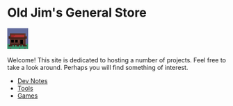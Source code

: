 # Old Jim's General Store

[![](images/general_store48.png)](index.html)

Welcome! This site is dedicated to hosting a number of projects. Feel free to take a look around. Perhaps you will find something of interest.

- [Dev Notes](devNotes.html)
- [Tools](tools.html)
- [Games](games.html)

